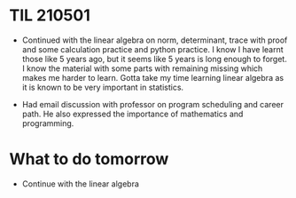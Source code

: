 # TIL 210501
- Continued with the linear algebra on norm, determinant, trace with proof and some calculation practice and python practice. I know I have learnt those like 5 years ago,
but it seems like 5 years is long enough to forget. I know the material with some parts with remaining missing which makes me harder to learn. Gotta take my time learning
linear algebra as it is known to be very important in statistics.

- Had email discussion with professor on program scheduling and career path. He also expressed the importance of mathematics and programming.

# What to do tomorrow
- Continue with the linear algebra
